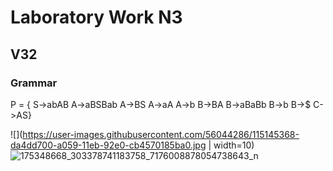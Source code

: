 # Laboratory Work N3
## V32
### Grammar
P = {
S->abAB
A->aBSBab
A->BS
A->aA
A->b
B->BA
B->aBaBb
B->b
B->$
C->AS}

![](https://user-images.githubusercontent.com/56044286/115145368-da4dd700-a059-11eb-92e0-cb4570185ba0.jpg | width=10)
![175348668_303378741183758_7176008878054738643_n](https://user-images.githubusercontent.com/56044286/115145370-db7f0400-a059-11eb-9786-f899c1a60b7d.jpg)
